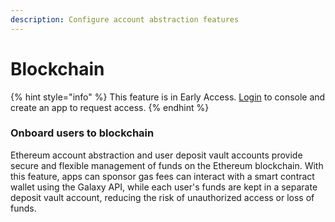 ```yaml
---
description: Configure account abstraction features
---
```


# Blockchain

{% hint style="info" %}
This feature is in Early Access. [Login](https://console.rollup.id) to console and create an app to request access.
{% endhint %}

### Onboard users to blockchain

Ethereum account abstraction and user deposit vault accounts provide secure and flexible management of funds on the Ethereum blockchain. With this feature, apps can sponsor gas fees can interact with a smart contract wallet using the Galaxy API, while each user's funds are kept in a separate deposit vault account, reducing the risk of unauthorized access or loss of funds.
